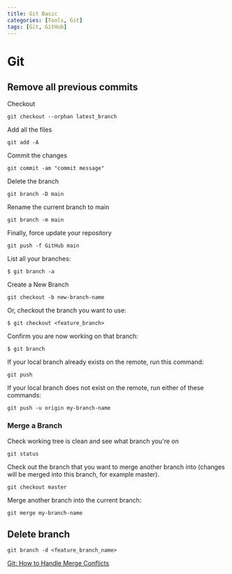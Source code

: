 ```yaml
---
title: Git Basic
categories: [Tools, Git]
tags: [Git, GitHub]
---
```


# Git

## Remove all previous commits

Checkout
```
git checkout --orphan latest_branch
```
Add all the files
```
git add -A
```
Commit the changes

```
git commit -am "commit message"
```
Delete the branch
```
git branch -D main
```
Rename the current branch to main
```
git branch -m main
```
Finally, force update your repository
```
git push -f GitHub main
```



List all your branches:
```
$ git branch -a
```
Create a New Branch
```
git checkout -b new-branch-name
```
Or, checkout the branch you want to use:
```
$ git checkout <feature_branch> 
```

Confirm you are now working on that branch:
```
$ git branch 
```
If your local branch already exists on the remote, run this command:
```
git push
```
If your local branch does not exist on the remote, run either of these commands:
```
git push -u origin my-branch-name
```

### Merge a Branch
Check working tree is clean and see what branch you're on
```
git status
```
Check out the branch that you want to merge another branch into (changes will be merged into this branch, for example master).
```
git checkout master
```
Merge another branch into the current branch:
```
git merge my-branch-name
```

## Delete branch
```
git branch -d <feature_branch_name>
```



[Git: How to Handle Merge Conflicts](https://www.nobledesktop.com/learn/git/merge-conflicts)
